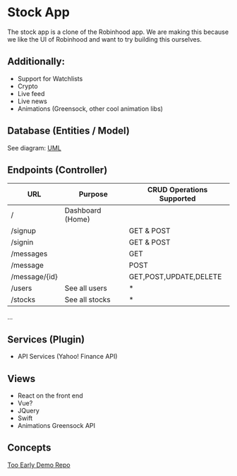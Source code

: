 # Stock App

The stock app is a clone of the Robinhood app.  We are making this because we like the UI of Robinhood and want to try building this ourselves.

## Additionally:

- Support for Watchlists
- Crypto
- Live feed
- Live news
- Animations (Greensock, other cool animation libs)

## Database (Entities / Model)

See diagram:
[UML](https://drive.google.com/file/d/1xo0qRE1HOA4jNApH2B_lKBY-iSpMh2nJ/view?usp=sharing)

## Endpoints (Controller)

| URL  | Purpose |CRUD Operations Supported|
| --- | ---|---|
|/ | Dashboard (Home) ||
|/signup| | GET & POST|
|/signin | |GET & POST|
|/messages| |GET
|/message | |POST
|/message/{id} | | GET,POST,UPDATE,DELETE
|/users | See all users | *
|/stocks | See all stocks | *
...

## Services (Plugin)
- API Services (Yahoo! Finance API)

## Views
- React on the front end 
- Vue?
- JQuery
- Swift
- Animations Greensock API 

## Concepts

[Too Early Demo Repo](https://github.com/vijayxtreme/stock-app-demo)
